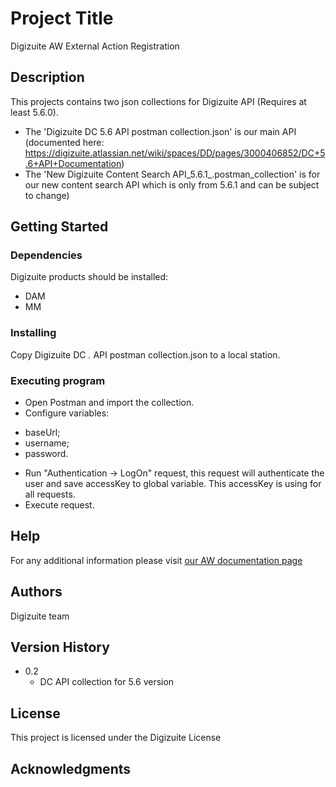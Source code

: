 ﻿# Project Title

Digizuite AW External Action Registration

## Description

This projects contains two json collections for Digizuite API (Requires at least 5.6.0).
- The 'Digizuite DC 5.6 API postman collection.json' is our main API (documented here: https://digizuite.atlassian.net/wiki/spaces/DD/pages/3000406852/DC+5.6+API+Documentation)
- The 'New Digizuite Content Search API_5.6.1_.postman_collection' is for our new content search API which is only from 5.6.1 and can be subject to change)

## Getting Started

### Dependencies

Digizuite products should be installed:
- DAM
- MM

### Installing

Copy Digizuite DC *.* API postman collection.json  to a local station.

### Executing program

* Open Postman and import the collection.
* Configure variables:
- baseUrl;
- username;
- password.
* Run "Authentication -> LogOn" request, this request will authenticate the user and save accessKey to global variable. This accessKey is using for all requests.
* Execute request.

## Help

For any additional information please visit [our AW documentation page](https://digizuite.atlassian.net/wiki/spaces/DD/pages/3000406852/DC+5.6+API+Documentation)

## Authors
Digizuite team

## Version History

* 0.2
	* DC API collection for 5.6 version

## License

This project is licensed under the Digizuite License

## Acknowledgments
